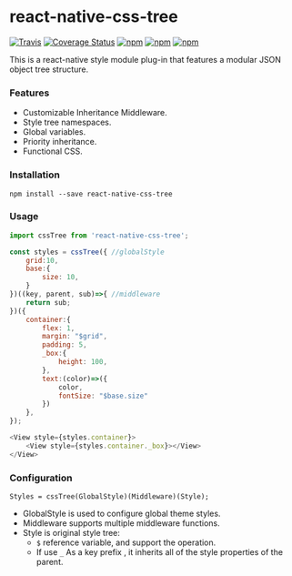 # react-native-css-tree
[![Travis](https://img.shields.io/travis/unadlib/react-native-css-tree.svg)](https://travis-ci.org/unadlib/react-native-css-tree)
[![Coverage Status](https://coveralls.io/repos/github/unadlib/react-native-css-tree/badge.svg?branch=master)](https://coveralls.io/github/unadlib/react-native-css-tree?branch=master)
[![npm](https://img.shields.io/npm/v/react-native-css-tree.svg)](https://www.npmjs.com/package/react-native-css-tree)
[![npm](https://img.shields.io/npm/dt/react-native-css-tree.svg)](https://www.npmjs.com/package/react-native-css-tree)
[![npm](https://img.shields.io/npm/l/react-native-css-tree.svg)](https://www.npmjs.com/package/react-native-css-tree)

This is a react-native style module plug-in that features a modular JSON object tree structure.

### Features

   * Customizable Inheritance Middleware.
   * Style tree namespaces.
   * Global variables.
   * Priority inheritance.
   * Functional CSS.

### Installation
```shell
npm install --save react-native-css-tree
```
### Usage
```javascript
import cssTree from 'react-native-css-tree';

const styles = cssTree({ //globalStyle
    grid:10,
    base:{
        size: 10,
    }
})((key, parent, sub)=>{ //middleware
    return sub;
})({
    container:{
        flex: 1,
        margin: "$grid",
        padding: 5,
        _box:{
            height: 100,
        },
        text:(color)=>({
            color,
            fontSize: "$base.size"
        })
    },
});

<View style={styles.container}>
    <View style={styles.container._box}></View>
</View>
```
### Configuration

    Styles = cssTree(GlobalStyle)(Middleware)(Style);

* GlobalStyle is used to configure global theme styles.
* Middleware supports multiple middleware functions.
* Style is original style tree:
    * `$` reference variable, and support the operation.
    *  If use `_` As a key prefix , it inherits all of the style properties of the parent.




